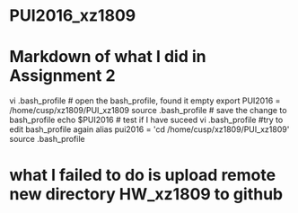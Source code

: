 # PUI2016_xz1809


# Markdown of what I did in Assignment 2
vi .bash_profile # open the bash_profile, found it empty
export PUI2016 = /home/cusp/xz1809/PUI_xz1809
source .bash_profile # save the change to bash_profile
echo $PUI2016 # test if I have suceed
vi .bash_profile #try to edit bash_profile again
alias pui2016 = 'cd /home/cusp/xz1809/PUI_xz1809'
source .bash_profile

# what I failed to do is upload remote new directory HW_xz1809 to github
